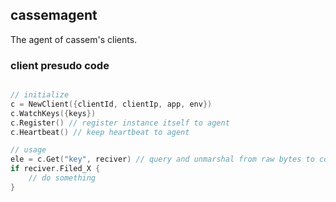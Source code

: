 ## cassemagent

The agent of cassem's clients.


### client presudo code

```go

// initialize
c = NewClient({clientId, clientIp, app, env})
c.WatchKeys({keys})
c.Register() // register instance itself to agent
c.Heartbeat() // keep heartbeat to agent

// usage
ele = c.Get("key", reciver) // query and unmarshal from raw bytes to config structure.
if reciver.Filed_X {
	// do something
} 
```